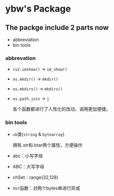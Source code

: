 # ybw's Package

## The packge include 2 parts now

- abbreviation
- bin tools

### abbrevation

- `cv2.imshow()` -> `im_show()`
- `os.mkdir()` -> `mkdir()`
- `os.mkdirs()` -> `mkdirs()`
- `os.path.join` -> `j`

    各个函数都进行了人性化的改动，调用更加便捷。

### bin tools

- `sb`类(`string` & `bytearray`)

    拥有.str和.btar两个属性，方便操作

- abc：小写字母
- ABC：大写字母
- chSet：range(32,128)
- `Xor`函数：对两个bytes串进行异或
